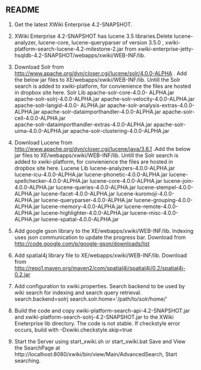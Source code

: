README
-----------------------------------------------
1. Get the latest XWiki Enterprise 4.2-SNAPSHOT.

2. XWiki Enterprise 4.2-SNAPSHOT has lucene 3.5 libraries.Delete lucene-analyzer, lucene-core, lucene-queryparser of version 3.5.0 , xwiki-platform-search-lucene-4.2-milestone-2.jar from xwiki-enterprise-jetty-hsqldb-4.2-SNAPSHOT/webapps/xwiki/WEB-INF/lib.

3. Download Solr from http://www.apache.org/dyn/closer.cgi/lucene/solr/4.0.0-ALPHA . Add the below jar files to XE/webapps/xwiki/WEB-INF/lib.
   Untill the Solr search is added to xwiki-platform, for convienience the files are hosted in dropbox site here. Solr Lib
   apache-solr-core-4.0.0- ALPHA.jar
   apache-solr-solrj-4.0.0-ALPHA.jar
   apache-solr-velocity-4.0.0-ALPHA.jar
   apache-solr-langid-4.0.0- ALPHA.jar
   apache-solr-analysis-extras-4.0.0- ALPHA.jar
   apache-solr-dataimporthandler-4.0.0-ALPHA.jar
   apache-solr-cell-4.0.0-ALPHA.jar             
   apache-solr-dataimporthandler-extras-4.0.0-ALPHA.jar 
   apache-solr-uima-4.0.0-ALPHA.jar
   apache-solr-clustering-4.0.0-ALPHA.jar

3. Download Lucene from http://www.apache.org/dyn/closer.cgi/lucene/java/3.6.1  .Add the below jar files to XE/webapps/xwiki/WEB-INF/lib.
   Untill the Solr search is added to xwiki-platform, for convienience the files are hosted in dropbox site here. Lucene Lib
   lucene-analyzers-4.0.0-ALPHA.jar
   lucene-icu-4.0.0-ALPHA.jar
   lucene-phonetic-4.0.0-ALPHA.jar
   lucene-spellchecker-4.0.0-ALPHA.jar
   lucene-core-4.0.0-ALPHA.jar
   lucene-join-4.0.0-ALPHA.jar
   lucene-queries-4.0.0-ALPHA.jar
   lucene-stempel-4.0.0-ALPHA.jar
   lucene-facet-4.0.0-ALPHA.jar
   lucene-kuromoji-4.0.0-ALPHA.jar
   lucene-queryparser-4.0.0-ALPHA.jar
   lucene-grouping-4.0.0-ALPHA.jar
   lucene-memory-4.0.0-ALPHA.jar
   lucene-remote-4.0.0-ALPHA.jar
   lucene-highlighter-4.0.0-ALPHA.jar
   lucene-misc-4.0.0-ALPHA.jar
   lucene-spatial-4.0.0-ALPHA.jar

4. Add  google gson library to the XE/webapps/xwiki/WEB-INF/lib. Indexing uses json communication to update the progress bar. Download from http://code.google.com/p/google-gson/downloads/list

5. Add spatial4j library file to XE/webapps/xwiki/WEB-INF/lib. Download from http://repo1.maven.org/maven2/com/spatial4j/spatial4j/0.2/spatial4j-0.2.jar
 
6. Add configuration to xwiki.properties. 
   Search backend to be used by wiki search for indexing and search query retrieval.
   search.backend=solrj
   search.solr.home='/path/to/solr/home/'

7. Build the code and copy xwiki-platform-search-api-4.2-SNAPSHOT.jar and xwiki-platform-search-solrj-4.2-SNAPSHOT.jar to the XWiki Eneterprise lib directory.
   The code is not stable. If checkstyle error occurs, build with -Dxwiki.checkstyle.skip=true

8. Start the Server using start_xwiki.sh or start_xwiki.bat
   Save and View the SearchPage  at http://localhost:8080/xwiki/bin/view/Main/AdvancedSearch, Start searching.        


    